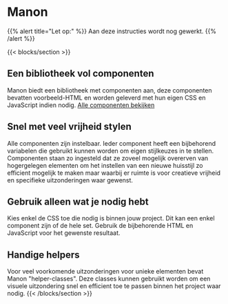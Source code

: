 # Manon

{{% alert title="Let op:" %}}
Aan deze instructies wordt nog gewerkt.
{{% /alert %}}

{{< blocks/section >}}
## Een bibliotheek vol componenten

Manon biedt een bibliotheek met componenten aan, deze componenten bevatten
voorbeeld-HTML en worden geleverd met hun eigen CSS en JavaScript indien nodig.
[Alle componenten bekijken](/components)

## Snel met veel vrijheid stylen

Alle componenten zijn instelbaar. Ieder component heeft een bijbehorend
variabelen die gebruikt kunnen worden om eigen stijlkeuzes in te stellen.
Componenten staan zo ingesteld dat ze zoveel mogelijk overerven van
hogergelegen elementen om het instellen van een nieuwe huisstijl zo efficient
mogelijk te maken maar waarbij er ruimte is voor creatieve vrijheid en
specifieke uitzonderingen waar gewenst.

## Gebruik alleen wat je nodig hebt

Kies enkel de CSS toe die nodig is binnen jouw project. Dit kan een enkel
component zijn of de hele set. Gebruik de bijbehorende HTML en JavaScript voor
het gewenste resultaat.

## Handige helpers

Voor veel voorkomende uitzonderingen voor unieke elementen bevat Manon
"helper-classes". Deze classes kunnen gebruikt worden om een visuele
uitzondering snel en efficient toe te passen binnen het project waar nodig.
{{< /blocks/section >}}
